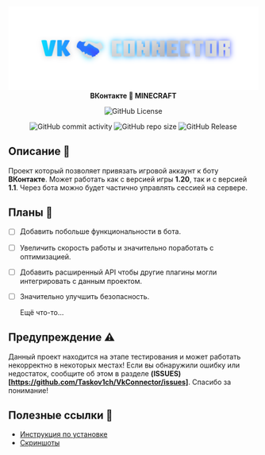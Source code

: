<div align = "center">

![Title](dont_touch_me/title.png)
**ВКонтакте 🤝 MINECRAFT**

![GitHub License](https://img.shields.io/github/license/Taskov1ch/Rcon-crossbots?style=for-the-badge&labelColor=%23000&color=red)

![GitHub commit activity](https://img.shields.io/github/commit-activity/t/Taskov1ch/VkConnector?style=for-the-badge&logo=github)
![GitHub repo size](https://img.shields.io/github/repo-size/Taskov1ch/VkConnector?style=for-the-badge)
![GitHub Release](https://img.shields.io/github/v/release/Taskov1ch/VkConnector?style=for-the-badge&logo=github)

</div>

## Описание 📒
Проект который позволяет привязать игровой аккаунт к боту **ВКонтакте**.
Может работать как с версией игры **1.20**, так и с версией **1.1**.
Через бота можно будет частично управлять сессией на сервере.

## Планы 🎯
- [ ] Добавить побольше функциональности в бота.
- [ ] Увеличить скорость работы и значительно поработать с оптимизацией.
- [ ] Добавить расширенный API чтобы другие плагины могли интегрировать с данным проектом.
- [ ] Значительно улучшить безопасность.

  Ещё что-то...

## Предупреждение ⚠
Данный проект находится на этапе тестирования и может работать некорректно в некоторых местах! Если вы обнаружили ошибку или недостаток, сообщите об этом в разделе **(ISSUES)[https://github.com/Taskov1ch/VkConnector/issues]**. Спасибо за понимание!

## Полезные ссылки 🔗
- [Инструкция по установке](dont_touch_me/installation.md)
- [Скриншоты](https://drive.google.com/drive/folders/1h7pNQpwYZ1c3OcifHx15sD8A0lW4akCG)